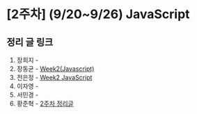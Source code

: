 # [2주차] (9/20~9/26) JavaScript

## 정리 글 링크

1. 장희지 -
2. 장동균 - [Week2(Javascript)](https://dongkyun-jang.tistory.com/88)
3. 전은정 - [Week2 JavaScript](https://jjung-lab.tistory.com/6)
4. 이자영 -
5. 서민경 -
6. 황준혁 - [2주차 정리글](https://strawji.tistory.com/5)
